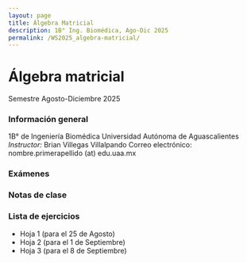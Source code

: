 ```yaml
---
layout: page
title: Álgebra Matricial
description: 1B° Ing. Biomédica, Ago-Dic 2025
permalink: /WS2025_algebra-matricial/
---
```


# Álgebra matricial
Semestre Agosto-Diciembre 2025

### Información general
1B° de Ingeniería Biomédica
Universidad Autónoma de Aguascalientes
*Instructor:* Brian Villegas Villalpando
Correo electrónico: nombre.primerapellido (at) edu.uaa.mx


### Exámenes

### Notas de clase

### Lista de ejercicios
- Hoja 1 (para el 25 de Agosto)
- Hoja 2 (para el 1 de Septiembre)
- Hoja 3 (para el 8 de Septiembre)

